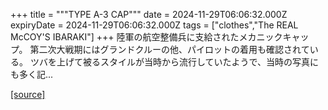 +++
title = """TYPE A-3 CAP"""
date = 2024-11-29T06:06:32.000Z
expiryDate = 2024-11-29T06:06:32.000Z
tags = ["clothes","The REAL McCOY'S IBARAKI"]
+++
陸軍の航空整備兵に支給されたメカニックキャップ。 第二次大戦期にはグランドクルーの他、パイロットの着用も確認されている。 ツバを上げて被るスタイルが当時から流行していたようで、当時の写真にも多く記...

[[source]](https://the-realmccoys.ocnk.net/product/428)
